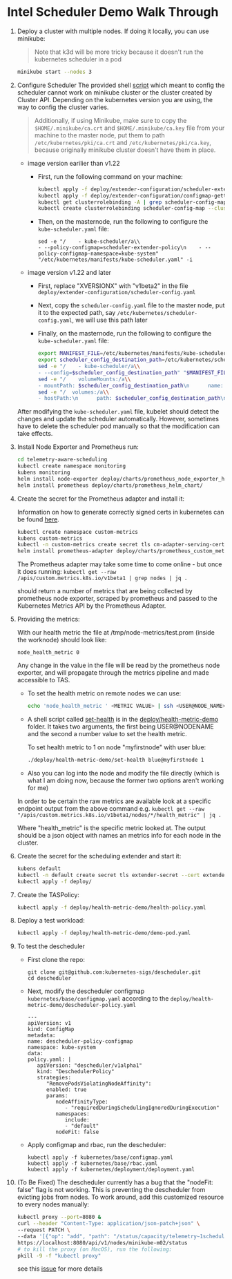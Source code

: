 # Intel Scheduler Demo Walk Through

1. Deploy a cluster with multiple nodes. If doing it locally, you can use minikube:
   > Note that k3d will be more tricky because it doesn't run the kubernetes scheduler in a pod
   
   ```sh
   minikube start --nodes 3 
   ```


2. Configure Scheduler
   The provided shell [script](https://github.com/intel/platform-aware-scheduling/blob/master/telemetry-aware-scheduling/deploy/extender-configuration/configure-scheduler.sh) which meant to config the scheduler cannot work on minikube cluster or the cluster created by Cluster API. Depending on the kubernetes version you are using, the way to config the cluster varies.

   > Additionally, if using Minikube, make sure to copy the `$HOME/.minikube/ca.crt` and `$HOME/.minikube/ca.key` file from your machine to the master node, put them to path `/etc/kubernetes/pki/ca.crt` and `/etc/kubernetes/pki/ca.key`, because originally minikube cluster doesn't have them in place. 

   - image version earilier than v1.22   

      - First, run the following command on your machine: 

         ```sh
         kubectl apply -f deploy/extender-configuration/scheduler-extender-configmap.yaml
         kubectl apply -f deploy/extender-configuration/configmap-getter.yaml
         kubectl get clusterrolebinding -A | grep scheduler-config-map # chedk if there already exists a clusterrolebinding, if so, don't create a duplicated one
         kubectl create clusterrolebinding scheduler-config-map --clusterrole=configmapgetter --user=system:kube-scheduler
         ```

      - Then, on the masternode, run the following to configure the `kube-scheduler.yaml` file:
      
         ```
         sed -e "/    - kube-scheduler/a\\
         - --policy-configmap=scheduler-extender-policy\n    - --policy-configmap-namespace=kube-system" "/etc/kubernetes/manifests/kube-scheduler.yaml" -i
         ```

   - image version v1.22 and later
      - First, replace "XVERSIONX" with "v1beta2" in the file `deploy/extender-configuration/scheduler-config.yaml`
      - Next, copy the `scheduler-config.yaml` file to the master node, put it to the expected path, say `/etc/kubernetes/scheduler-config.yaml`, we will use this path later
      - Finally, on the masternode, run the following to configure the `kube-scheduler.yaml` file:

         ```sh
         export MANIFEST_FILE=/etc/kubernetes/manifests/kube-scheduler.yaml
         export scheduler_config_destination_path=/etc/kubernetes/scheduler-config.yaml
         sed -e "/    - kube-scheduler/a\\
         - --config=$scheduler_config_destination_path" "$MANIFEST_FILE" -i
         sed -e "/    volumeMounts:/a\\
         - mountPath: $scheduler_config_destination_path\n      name: schedulerconfig\n      readOnly: true" "$MANIFEST_FILE" -i
         sed -e "/  volumes:/a\\
         - hostPath:\n      path: $scheduler_config_destination_path\n    name: schedulerconfig" "$MANIFEST_FILE" -i
         ```
   After modifying the `kube-scheduler.yaml` file, kubelet should detect the changes and update the scheduler automatically. However, sometimes have to delete the scheduler pod manually so that the modification can take effects.

   
3. Install Node Exporter and Prometheus run:
   
   ```sh
   cd telemetry-aware-scheduling
   kubectl create namespace monitoring
   kubens monitoring
   helm install node-exporter deploy/charts/prometheus_node_exporter_helm_chart/
   helm install prometheus deploy/charts/prometheus_helm_chart/
   ```

   

4. Create the secret for the Prometheus adapter and install it:

   Information on how to generate correctly signed certs in kubernetes can be found [here](https://github.com/kubernetes-sigs/apiserver-builder-alpha/blob/master/docs/concepts/auth.md).

   ```sh
   kubectl create namespace custom-metrics
   kubens custom-metrics
   kubectl -n custom-metrics create secret tls cm-adapter-serving-certs --cert=serving-ca.crt --key=serving-ca.key
   helm install prometheus-adapter deploy/charts/prometheus_custom_metrics_helm_chart/
   ```

   The Prometheus adapter may take some time to come online - but once it does running:
   ``kubectl get --raw /apis/custom.metrics.k8s.io/v1beta1 | grep nodes | jq .``

   should return a number of metrics that are being collected by prometheus node exporter, scraped by prometheus and passed to the Kubernetes Metrics API by the Prometheus Adapter.

5. Providing the metrics:

   With our health metric the file at /tmp/node-metrics/test.prom (inside the worknode) should look like:

   ````node_health_metric 0````

   Any change in the value in the file will be read by the prometheus node exporter, and will propagate through the metrics pipeline and made accessible to TAS. 

   - To set the health metric on remote nodes we can use: 

     ```sh
     echo 'node_health_metric ' <METRIC VALUE> | ssh <USER@NODE_NAME> -T "cat > /node-metrics/text.prom"
     ```

     

   - A shell script called [set-health](../deploy/health-metric-demo/set-health.sh) is in the [deploy/health-metric-demo](../deploy/health-metric-demo) folder. It takes two arguments, the first being USER@NODENAME and the second a number value to set the health metric. 

     To set health metric to 1 on node "myfirstnode" with user blue:

     ```sh
     ./deploy/health-metric-demo/set-health blue@myfirstnode 1
     ```

     

   - Also you can log into the node and modify the file directly (which is what I am doing now, because the former two options aren't working for me)

   In order to be certain the raw metrics are available look at a specific endpoint output from the above command e.g.
   ``kubectl get --raw "/apis/custom.metrics.k8s.io/v1beta1/nodes/*/health_metric" | jq .``

   Where "health_metric" is the specific metric looked at. The output should be a json object with names an metrics info for each node in the cluster.

6. Create the secret for the scheduling extender and start it:

   ```sh
   kubens default
   kubectl -n default create secret tls extender-secret --cert extender-ca.crt --key extender-ca.key 
   kubectl apply -f deploy/
   ```

   

7. Create the TASPolicy:

   ```sh
   kubectl apply -f deploy/health-metric-demo/health-policy.yaml 
   ```

   

8. Deploy a test workload:

   ```sh
   kubectl apply -f deploy/health-metric-demo/demo-pod.yaml
   ```


9. To test the descheduler
   - First clone the repo:
      ```
      git clone git@github.com:kubernetes-sigs/descheduler.git
      cd descheduler
      ```
   -  Next, modify the descheduler configmap `kubernetes/base/configmap.yaml` according to the `deploy/health-metric-demo/descheduler-policy.yaml`
      ```
      ---
      apiVersion: v1
      kind: ConfigMap
      metadata:
      name: descheduler-policy-configmap
      namespace: kube-system
      data:
      policy.yaml: |
         apiVersion: "descheduler/v1alpha1"
         kind: "DeschedulerPolicy"
         strategies:
            "RemovePodsViolatingNodeAffinity":
            enabled: true
            params:
               nodeAffinityType:
                  - "requiredDuringSchedulingIgnoredDuringExecution"
               namespaces:
                  include:
                  - "default"
               nodeFit: false
      ```

   -  Apply configmap and rbac, run the descheduler:
      ```
      kubectl apply -f kubernetes/base/configmap.yaml    
      kubectl apply -f kubernetes/base/rbac.yaml
      kubectl apply -f kubernetes/deployment/deployment.yaml    
      ```



10. (To Be Fixed) The descheduler currently has a bug that the "nodeFit: false" flag is not working. This is preventing the descheduler from evicting jobs from nodes. To work around, add this customized resource to every nodes manually:

      ```sh
      kubectl proxy --port=8080 & 
      curl --header "Content-Type: application/json-patch+json" \
      --request PATCH \
      --data '[{"op": "add", "path": "/status/capacity/telemetry~1scheduling", "value": "111"}]' \
      https://localhost:8080/api/v1/nodes/minikube-m02/status
      # to kill the proxy (on MacOS), run the following:
      pkill -9 -f "kubectl proxy"
      ```
      see this [issue](https://github.com/intel/platform-aware-scheduling/issues/90) for more details


   

